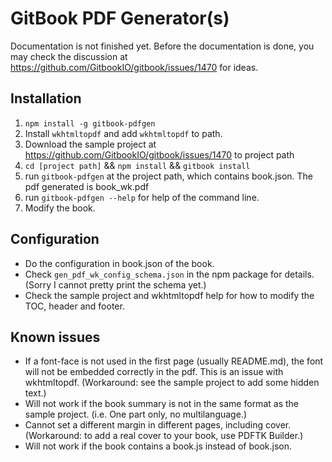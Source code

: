 # GitBook PDF Generator(s)

Documentation is not finished yet.
Before the documentation is done, you may check the discussion at https://github.com/GitbookIO/gitbook/issues/1470 for ideas.

## Installation

1. `npm install -g gitbook-pdfgen`
2. Install `wkhtmltopdf` and add `wkhtmltopdf` to path.
3. Download the sample project at https://github.com/GitbookIO/gitbook/issues/1470 to project path
4. `cd [project path]` && `npm install` && `gitbook install`
4. run `gitbook-pdfgen` at the project path, which contains book.json. The pdf generated is book_wk.pdf
5. run `gitbook-pdfgen --help` for help of the command line.
6. Modify the book.

## Configuration

* Do the configuration in book.json of the book.
* Check `gen_pdf_wk_config_schema.json` in the npm package for details. (Sorry I cannot pretty print the schema yet.)
* Check the sample project and wkhtmltopdf help for how to modify the TOC, header and footer.

## Known issues

* If a font-face is not used in the first page (usually README.md), the font will not be embedded correctly in the pdf.
  This is an issue with wkhtmltopdf.
  (Workaround: see the sample project to add some hidden text.)
* Will not work if the book summary is not in the same format as the sample project. (i.e. One part only, no multilanguage.)
* Cannot set a different margin in different pages, including cover.
  (Workaround: to add a real cover to your book, use PDFTK Builder.)
* Will not work if the book contains a book.js instead of book.json.
